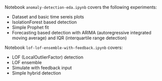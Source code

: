 Notebook `anomaly-detection-eda.ipynb` covers the following experiments:

- Dataset and basic time sereis plots
- IsolationForest based detection
- Simple Prophet fit
- Forecasting based detection with ARIMA (autoregressive integrated moving average) and IQR (interquartile range detection)



Notebook `lof-lof-ensemble-with-feedback.ipynb` covers:

- LOF (LocalOutlierFactor) detection
- LOF ensemble
- Simulate with feedback input
- Simple hybrid detection
